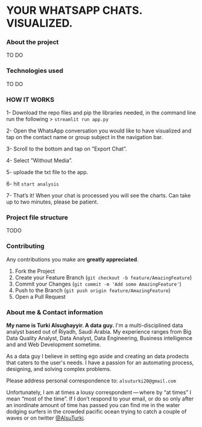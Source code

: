 

# YOUR WHATSAPP CHATS. VISUALIZED.


### About the project 

TO DO 
### Technologies used

TO DO 

### HOW IT WORKS

1- Download the repo files and pip the libraries needed, in the command line run the following > ```streamlit run app.py```

2- Open the WhatsApp conversation you would like to have visualized and tap on the contact name or group subject in the navigation bar.

3- Scroll to the bottom and tap on ”Export Chat”.

4- Select ”Without Media”.

5- uploade the txt file to the app.

6- hit ``` start analysis ``` 

7- That’s it!
When your chat is processed you will see the charts. Can take up to two minutes, please be patient.



### Project file structure
TODO


### Contributing

Any contributions you make are **greatly appreciated**.

1. Fork the Project
2. Create your Feature Branch (`git checkout -b feature/AmazingFeature`)
3. Commit your Changes (`git commit -m 'Add some AmazingFeature'`)
4. Push to the Branch (`git push origin feature/AmazingFeature`)
5. Open a Pull Request



### About me & Contact information

**My name is Turki Alsughayyir. A data guy.**
I'm a multi-disciplined data analyst based out of Riyadh, Saudi Arabia. My experience ranges from Big Data Quality Analyst, Data Analyst, Data Engineering, Business intelligence and and Web Development sometime.

As a data guy I believe in setting ego aside and creating an data prodects that caters to the user's needs. I have a passion for an automating process, designing, and solving complex problems.


Please address personal correspondence to: ``` alsuturki20@gmail.com ```

Unfortunately, I am at times a lousy correspondent — where by “at times” I mean “most of the time”. If I don’t respond to your email, or do so only after an inordinate amount of time has passed you can find me in the water dodging surfers in the crowded pacific ocean trying to catch a couple of waves or on twitter [@AlsuTurki](https://twitter.com/AlsuTurki).